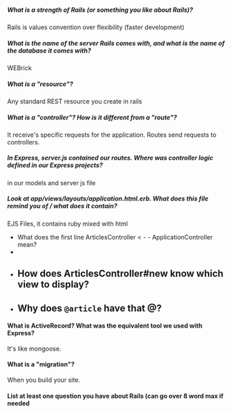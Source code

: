 ##### What is a strength of Rails (or something you like about Rails)?
Rails is values convention over flexibility (faster development)
##### What is the name of the server Rails comes with, and what is the name of the database it comes with?
WEBrick
##### What is a "resource"?
Any standard REST resource you create in rails

##### What is a "controller"? How is it different from a "route"?
It receive's specific requests for the application. Routes send requests to controllers.
##### In Express, server.js contained our routes. Where was controller logic defined in our Express projects?
in our models and server js file
##### Look at app/views/layouts/application.html.erb. What does this file remind you of / what does it contain?
EJS Files, it contains ruby mixed with html

- What does the first line ArticlesController < - - ApplicationController mean?
 -
- How does ArticlesController#new know which view to display?
  -
- Why does ```@article``` have that @?
  -

#### What is ActiveRecord? What was the equivalent tool we used with Express?
It's like mongoose.

#### What is a "migration"?
When you build your site.

#### List at least one question you have about Rails (can go over 8 word max if needed

